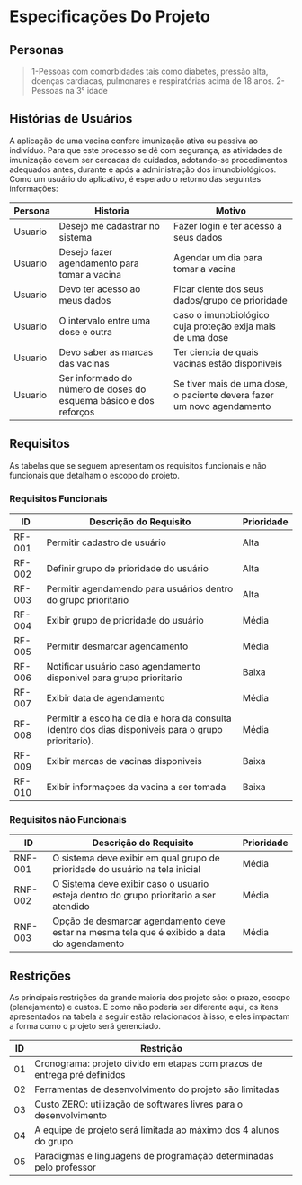 # Especificações Do Projeto


## Personas

> 1-Pessoas com comorbidades tais como diabetes, pressão alta, doenças cardíacas, pulmonares e respiratórias acima de 18 anos.
> 2-Pessoas na 3° idade 


## Histórias de Usuários

 A aplicação de uma vacina confere imunização ativa ou passiva ao indivíduo. Para que este processo se dê com segurança, 
 as atividades de imunização devem ser cercadas de cuidados, adotando-se procedimentos adequados antes, durante e após a 
 administração dos imunobiológicos. Como um usuário do aplicativo, é esperado o retorno das seguintes informações:

|Persona    | Historia  | Motivo |
|------|-----------------------------------------|----|
| Usuario | Desejo me cadastrar no sistema | Fazer login e ter acesso a seus dados |
| Usuario | Desejo fazer agendamento para tomar a vacina | Agendar um dia para tomar a vacina |
| Usuario | Devo ter acesso ao meus dados| Ficar ciente dos seus dados/grupo de prioridade |
| Usuario | O intervalo entre uma dose e outra | caso o imunobiológico cuja proteção exija mais de uma dose |
| Usuario | Devo saber as marcas das vacinas | Ter ciencia de quais vacinas estão disponiveis |
| Usuario | Ser informado do número de doses do esquema básico e dos reforços | Se tiver mais de uma dose, o paciente devera fazer um novo agendamento |

## Requisitos

As tabelas que se seguem apresentam os requisitos funcionais e não funcionais que detalham o escopo do projeto.

### Requisitos Funcionais

|ID    | Descrição do Requisito  | Prioridade |
|------|-----------------------------------------|----|
| RF-001 | Permitir cadastro de usuário | Alta |
| RF-002 | Definir grupo de prioridade do usuário | Alta |
| RF-003 | Permitir agendamendo para usuários dentro do grupo prioritario | Alta |
| RF-004 | Exibir grupo de prioridade do usuário | Média |
| RF-005 | Permitir desmarcar agendamento | Média |
| RF-006 | Notificar usuário caso agendamento disponivel para grupo prioritario | Baixa | 
| RF-007 | Exibir data de agendamento | Média |
| RF-008 | Permitir a escolha de dia e hora da consulta (dentro dos dias disponiveis para o grupo prioritario). | Média |
| RF-009 | Exibir marcas de vacinas disponiveis | Baixa |
| RF-010 | Exibir informaçoes da vacina a ser tomada | Baixa |



### Requisitos não Funcionais

|ID     | Descrição do Requisito  |Prioridade |
|-------|-------------------------|----|
| RNF-001 | O sistema deve exibir em qual grupo de prioridade do usuário na tela inicial | Média |
| RNF-002 | O Sistema deve exibir caso o usuario esteja dentro do grupo prioritario a ser atendido | Média |
| RNF-003 | Opção de desmarcar agendamento deve estar na mesma tela que é exibido a data do agendamento | Média |

## Restrições

As principais restrições da grande maioria dos projeto são: o prazo,  escopo (planejamento) e custos. E como não poderia ser diferente 
aqui, os itens apresentados na tabela a seguir estão relacionados à isso, e eles impactam a forma como o projeto será gerenciado.

|ID| Restrição                                                                 |
|--|---------------------------------------------------------------------------|
|01| Cronograma: projeto divido em etapas com prazos de entrega pré definidos  |
|02| Ferramentas de desenvolvimento do projeto são limitadas                   |
|03| Custo ZERO: utilização de softwares livres para o desenvolvimento         |
|04| A equipe de projeto será limitada ao máximo dos 4 alunos do grupo         |
|05| Paradigmas e linguagens de programação determinadas pelo professor        |
